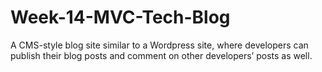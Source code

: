 # Week-14-MVC-Tech-Blog
A CMS-style blog site similar to a Wordpress site, where developers can publish their blog posts and comment on other developers’ posts as well.
